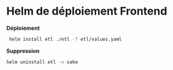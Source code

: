 # Helm de déploiement Frontend

**Déploiement**
```sh
 helm install etl ./etl -f etl/values.yaml
```

**Suppression**
```sh
helm uninstall etl -n sake
```
